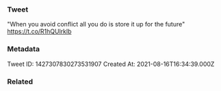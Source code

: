 ### Tweet
"When you avoid conflict all you do is store it up for the future" https://t.co/R1hQUlrklb

### Metadata
Tweet ID: 1427307830273531907
Created At: 2021-08-16T16:34:39.000Z

### Related

